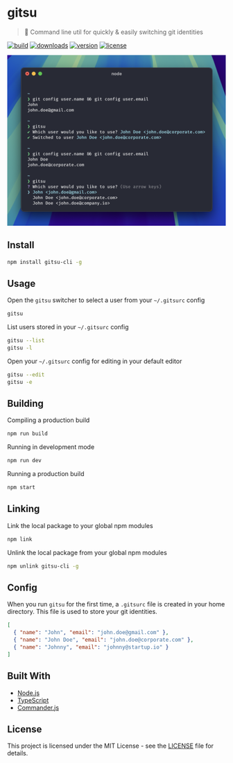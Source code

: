 # gitsu

> 🥷 Command line util for quickly & easily switching git identities

[![build](https://github.com/jamieweavis/gitsu/actions/workflows/build.yml/badge.svg?branch=main)](https://github.com/jamieweavis/gitsu/actions)
[![downloads](https://img.shields.io/npm/dt/gitsu-cli.svg)](https://npmjs.com/package/gitsu-cli)
[![version](https://img.shields.io/github/release/jamieweavis/gitsu.svg)](https://github.com/jamieweavis/gitsu/releases)
[![license](https://img.shields.io/badge/license-MIT-blue.svg)](https://github.com/jamieweavis/gitsu/blob/main/LICENSE)

<img width=678 alt="Screenshot" src="./.github/screenshot.png">

## Install

```sh
npm install gitsu-cli -g
```

## Usage

Open the `gitsu` switcher to select a user from your `~/.gitsurc` config
```sh
gitsu
```

List users stored in your `~/.gitsurc` config
```sh
gitsu --list
gitsu -l
```

Open your `~/.gitsurc` config for editing in your default editor
```sh
gitsu --edit
gitsu -e
```

## Building

Compiling a production build
```sh
npm run build
```

Running in development mode
```sh
npm run dev
```

Running a production build
```sh
npm start
```

## Linking

Link the local package to your global npm modules
```sh
npm link
```

Unlink the local package from your global npm modules
```sh
npm unlink gitsu-cli -g
```

## Config

When you run `gitsu` for the first time, a `.gitsurc` file is created in your home directory. This file is used to store your git identities.

```json
[
  { "name": "John", "email": "john.doe@gmail.com" },
  { "name": "John Doe", "email": "john.doe@corporate.com" },
  { "name": "Johnny", "email": "johnny@startup.io" }
]

```

## Built With

- [Node.js](https://github.com/nodejs/node)
- [TypeScript](https://github.com/microsoft/TypeScript)
- [Commander.js](https://github.com/tj/commander.js)

## License

This project is licensed under the MIT License - see the [LICENSE](LICENSE) file for details.
